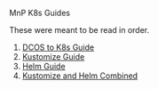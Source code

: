 MnP K8s Guides

These were meant to be read in order.

1. [DCOS to K8s Guide](./dcostok8stutorial/README.md)
2. [Kustomize Guide](./kustomize/README.md)
3. [Helm Guide](./helm/README.md)
4. [Kustomize and Helm Combined](./kustomize-and-helm/README.md)

